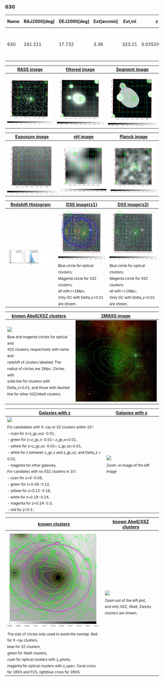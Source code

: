<div STYLE="page-break-after: always;"></div>

### 630

|Name|RAJ2000[deg]|DEJ2000[deg] |Ext[arcmin]| Ext,ml | z | z_src| C|GC(XSZ,Delta_z<0.01)| GC(OPT,Delta_z<0.01)|GC| R_sig[arcmin] | R500[arcmin] | R500[Mpc]| CRsig[c/s] | CR500[c/s] |L500[1E44 erg/s]|F500[1E-12 erg/s/cm^2]| M500[1E14 Msun]|Tx[keV]|Cnt_sig|Beta|Rc[arcmin]|Comment|Alias|
|---|---|---|---|---|---|------|---|--------|---------|----------|---|---|---|---|---|---|---|---|---|---|---|---|---|---|
|630| 241.211| 17.732| 3.36| 323.21| 0.0352(0.005)| z1, z_xsz| B| L03, MCXC, XB| A, N| A, C, F20, L03, MCXC, N, W, XB| 14.650| 18.533| 0.779| 0.728(0.048)| 0.762(0.050)| 0.394(0.015)| 13.726(0.511)| 1.39(0.03)| 2.65(0.03)| 459.9| 0.941(-0.074+0.043)| 9.691(-0.733+0.496)| -| k413|

|[RASS image](../image/630/630_img.pdf)|[filtered image](../image/630/630_fil.pdf)|[Segment image](../image/630/630_seg.pdf)|
|-------------------|--------------------|-------------------|
| <img src="../image/630/630_img.png" width="300">  | <img src="../image/630/630_fil.png" width="300">   | <img src="../image/630/630_seg.png" width="300">  |

|[Exposure image](../image/630/630_mex.pdf)| [nH image](../image/630/630_nh.pdf)| [Planck image](../image/630/630_p.pdf)|
|-------------------|--------------------|-------------------|
|<img src="../image/630/630_mex.png" width="300">   | <img src="../image/630/630_nh.png" width="300">    | <img src="../image/630/630_p.png" width="300"> |

|[Redshift Histogram](../image/630/630_zg.pdf) | [DSS image(z1)](../image/630/630_dss_z1.pdf)      |  [DSS image(z2)](../image/630/630_dss_z2.pdf)    |
|-------------------|--------------------|-------------------|
|<img src="../image/630/630_zg.png" width="300"> |<img src="../image/630/630_dss_z1.png" width="300"> <sub><br>Blue circle for optical clusters; <br>Magenta circle for XSZ clusters; <br>all with r=1Mpc; <br>Only GC with Delta_z<0.01 are shown. </sub>| <img src="../image/630/630_dss_z2.png" width="300"><sub><br>Blue circle for optical clusters; <br>Magenta circle for XSZ clusters; <br>all with r=1Mpc; <br>Only GC with Delta_z<0.01 are shown. </sub> |

|[known Abell/XSZ clusters](../image/630/630_m.pdf) | [2MASS image](../image/630/630_2mass.pdf)      |
|-------------------|-------------------|
|<img src=../image/630/630_m.png width="300"> <br><sub>Blue and magenta circles for optical and <br>XSZ clusters, respectively with name and <br>redshift of clusters labelled. The <br>radius of circles are 1Mpc. Circles with <br>solid line for clusters with <br>Delta_z<0.01, and those with dashed <br>line for other XSZ/Abell clusters.        </sub>|<img src="../image/630/630_2mass.png" width="300">  |

|[Galaxies with z](../image/630/630_opt_ned.pdf) |[Galaxies with z](../image/630/630_opt_ned_zoom.pdf) |
|-------------------|-------------------|
| <img src=../image/630/630_opt_ned.png width="300"> <br><sub> For candidates with X-ray or SZ clusters within 10': <br> - cyan for z<z_gc,xsz-0.01, <br> - green for z=z_gc,x-0.01~ z_gc,x+0.01, <br> - yellow for z=z_gc,sz-0.01~ z_gc,sz+0.01, <br> - white for z between z_gc,x and z_gc,sz, and Delta_z > 0.01, <br> - magenta for other galaxies; <br>For candiates with no XSZ clusters in 10': <br> - cyan for z=0-0.06, <br> - green for z=0.06-0.12, <br> - yellow for z=0.12-0.18, <br> - white for z=0.18-0.24, <br> - magenta for z=0.24-0.3, <br> - red for z>0.3 ;  </sub>|<img src=../image/630/630_opt_ned_zoom.png width="300">  <br><sub> Zoom-in image of the left image</sub>|

|[known clusters](../image/630/630_gc.pdf) |[known Abell/XSZ clusters](../image/630/630_gc_large.pdf) |
|-------------------|-------------------|
| <img src=../image/630/630_gc.png width="300"> <br><sub> The size of circles only used to avoid the overlap. Red for X-ray clusters, <br> blue for SZ clusters, <br> green for Abell clusters, <br> cyan for optical clusters with z_photo, <br> magenta for optical clusters with z_spec. Coral cross for 1RXS and FCS, lightblue cross for 2RXS. </sub>|<img src=../image/630/630_gc_large.png width="300"> <br><sub> Zoom out of the left plot, <br> and only XSZ, Abell, Zwicky clusters are shown. </sub> |



